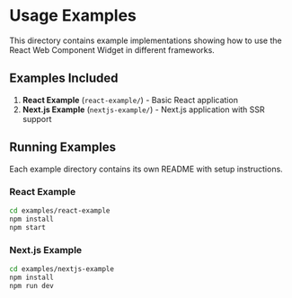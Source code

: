 # Usage Examples

This directory contains example implementations showing how to use the React Web Component Widget in different frameworks.

## Examples Included

1. **React Example** (`react-example/`) - Basic React application
2. **Next.js Example** (`nextjs-example/`) - Next.js application with SSR support

## Running Examples

Each example directory contains its own README with setup instructions.

### React Example
```bash
cd examples/react-example
npm install
npm start
```

### Next.js Example
```bash
cd examples/nextjs-example
npm install
npm run dev
```
